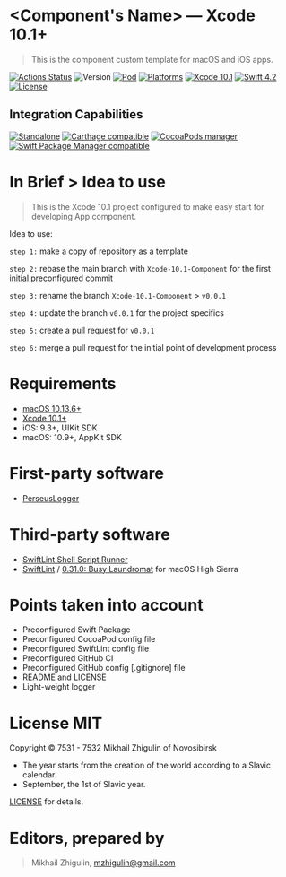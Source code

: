 # <Component's Name> — Xcode 10.1+

> This is the component custom template for macOS and iOS apps.

[![Actions Status](https://github.com/perseusrealdeal/XcodeTemplateProject/actions/workflows/main.yml/badge.svg)](https://github.com/perseusrealdeal/XcodeTemplateProject/actions)
![Version](https://img.shields.io/badge/Version-0.0.1-green.svg)
[![Pod](https://img.shields.io/badge/Pod-0.0.1-informational.svg)](/Component.podspec)
[![Platforms](https://img.shields.io/badge/Platforms-iOS%209.3+_|_macOS%2010.9+-orange.svg)](https://en.wikipedia.org/wiki/IOS_9)
[![Xcode 10.1](https://img.shields.io/badge/Xcode-10.1+-red.svg)](https://en.wikipedia.org/wiki/Xcode)
[![Swift 4.2](https://img.shields.io/badge/Swift-4.2-red.svg)](https://docs.swift.org/swift-book/RevisionHistory/RevisionHistory.html)
[![License](http://img.shields.io/:License-MIT-blue.svg)](/LICENSE)

## Integration Capabilities

[![Standalone](https://img.shields.io/badge/Standalone%20-available-informational.svg)](/XcodeTemplateProjectSingle.swift)
[![Carthage compatible](https://img.shields.io/badge/Carthage-compatible-4BC51D.svg)](https://github.com/Carthage/Carthage)
[![CocoaPods manager](https://img.shields.io/badge/CocoaPods-compatible-4BC51D.svg)](https://cocoapods.org)
[![Swift Package Manager compatible](https://img.shields.io/badge/Swift%20Package%20Manager-compatible-4BC51D.svg)](https://github.com/apple/swift-package-manager)

# In Brief > Idea to use

> This is the Xcode 10.1 project configured to make easy start for developing App component.

Idea to use: 

`step 1:` make a copy of repository as a template

`step 2:` rebase the main branch with `Xcode-10.1-Component` for the first initial preconfigured commit

`step 3:` rename the branch `Xcode-10.1-Component` > `v0.0.1`

`step 4:` update the branch `v0.0.1` for the project specifics

`step 5:` create a pull request for `v0.0.1`

`step 6:` merge a pull request for the initial point of development process

# Requirements

- [macOS 10.13.6+](https://apps.apple.com/us/app/macos-high-sierra/id1246284741?ls=1)
- [Xcode 10.1+](https://stackoverflow.com/questions/10335747/how-to-download-xcode-dmg-or-xip-file)
- iOS: 9.3+, UIKit SDK
- macOS: 10.9+, AppKit SDK

# First-party software

- [PerseusLogger](https://gist.github.com/perseusrealdeal/df456a9825fcface44eca738056eb6d5)

# Third-party software

- [SwiftLint Shell Script Runner](/SucceedsPostAction.sh)
- [SwiftLint](https://github.com/realm/SwiftLint) / [0.31.0: Busy Laundromat](https://github.com/realm/SwiftLint/releases/tag/0.31.0) for macOS High Sierra

# Points taken into account

- Preconfigured Swift Package
- Preconfigured CocoaPod config file
- Preconfigured SwiftLint config file
- Preconfigured GitHub CI
- Preconfigured GitHub config [.gitignore] file
- README and LICENSE
- Light-weight logger

# License MIT

Copyright © 7531 - 7532 Mikhail Zhigulin of Novosibirsk

- The year starts from the creation of the world according to a Slavic calendar.
- September, the 1st of Slavic year.

[LICENSE](/LICENSE) for details.

# Editors, prepared by

> Mikhail Zhigulin, mzhigulin@gmail.com
